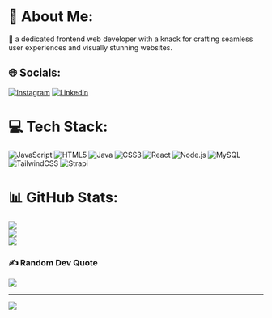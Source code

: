 # 💫 About Me:
🔭 a dedicated frontend web developer with a knack for crafting seamless user experiences and visually stunning websites.


## 🌐 Socials:
[![Instagram](https://img.shields.io/badge/Instagram-%23E4405F.svg?logo=Instagram&logoColor=white)](https://instagram.com/https://www.instagram.com/rinorxn/) [![LinkedIn](https://img.shields.io/badge/LinkedIn-%230077B5.svg?logo=linkedin&logoColor=white)](https://linkedin.com/in/https://www.linkedin.com/in/rinor-krasniqi-6a7a442b9/) 

# 💻 Tech Stack:
![JavaScript](https://img.shields.io/badge/javascript-%23323330.svg?style=for-the-badge&logo=javascript&logoColor=%23F7DF1E)
![HTML5](https://img.shields.io/badge/html5-%23E34F26.svg?style=for-the-badge&logo=html5&logoColor=white)
![Java](https://img.shields.io/badge/java-%23ED8B00.svg?style=for-the-badge&logo=openjdk&logoColor=white)
![CSS3](https://img.shields.io/badge/css3-%231572B6.svg?style=for-the-badge&logo=css3&logoColor=white)
![React](https://img.shields.io/badge/react-%2320232a.svg?style=for-the-badge&logo=react&logoColor=%2361DAFB)
![Node.js](https://img.shields.io/badge/node.js-339933.svg?style=for-the-badge&logo=nodedotjs&logoColor=white)
![MySQL](https://img.shields.io/badge/mysql-4479A1.svg?style=for-the-badge&logo=mysql&logoColor=white)
![TailwindCSS](https://img.shields.io/badge/tailwindcss-06B6D4.svg?style=for-the-badge&logo=tailwindcss&logoColor=white)
![Strapi](https://img.shields.io/badge/strapi-2E2E2E.svg?style=for-the-badge&logo=strapi&logoColor=white)
# 📊 GitHub Stats:
![](https://github-readme-stats.vercel.app/api?username=Dopex7&theme=shadow_blue&hide_border=false&include_all_commits=true&count_private=true)<br/>
![](https://github-readme-streak-stats.herokuapp.com/?user=Dopex7&theme=shadow_blue&hide_border=false)<br/>
![](https://github-readme-stats.vercel.app/api/top-langs/?username=Dopex7&theme=shadow_blue&hide_border=false&include_all_commits=true&count_private=true&layout=compact)

### ✍️ Random Dev Quote
![](https://quotes-github-readme.vercel.app/api?type=horizontal&theme=dark)

---
[![](https://visitcount.itsvg.in/api?id=Dopex7&icon=0&color=0)](https://visitcount.itsvg.in)

<!-- Proudly created with GPRM ( https://gprm.itsvg.in ) -->
